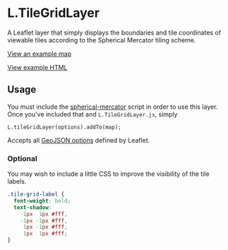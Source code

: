 # L.TileGridLayer

A Leaflet layer that simply displays the boundaries and tile coordinates of
viewable tiles according to the Spherical Mercator tiling scheme.

[View an example map](https://rclark.github.io/L.TileGridLayer/example)

[View example HTML](https://github.com/rclark/L.TileGridLayer/blob/gh-pages/example/index.html)

## Usage

You must include the [spherical-mercator](http://github.com/mapbox/node-sphericalmercator)
script in order to use this layer. Once you've included that and `L.TileGridLayer.js`,
simply

```
L.tileGridLayer(options).addTo(map);
```

Accepts all [GeoJSON options](http://leafletjs.com/reference.html#geojson-options)
defined by Leaflet.

### Optional

You may wish to include a little CSS to improve the visibility of the tile labels.

```css
.tile-grid-label {
  font-weight: bold;
  text-shadow:
    -1px  1px #fff,
    -1px -1px #fff,
     1px -1px #fff,
     1px  1px #fff;
}
```
